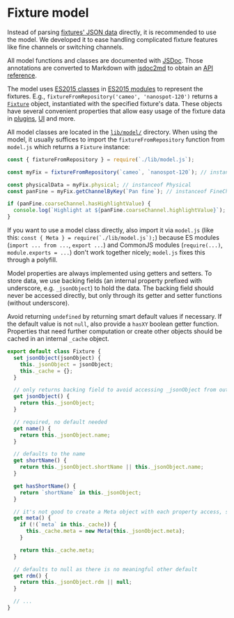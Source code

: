 # Fixture model

Instead of parsing [fixtures' JSON data](fixture-format.md) directly, it is recommended to use the model. We developed it to ease handling complicated fixture features like fine channels or switching channels.

All model functions and classes are documented with [JSDoc](http://usejsdoc.org/). Those annotations are converted to Markdown with [jsdoc2md](https://github.com/jsdoc2md/jsdoc-to-markdown) to obtain an [API reference](model-api.md).

The model uses [ES2015 classes](https://developer.mozilla.org/en-US/docs/Web/JavaScript/Reference/Classes) in [ES2015 modules](https://nodejs.org/api/esm.html) to represent the fixtures. E.g., `fixtureFromRepository('cameo', 'nanospot-120')` returns a [`Fixture`](model-api.md#Fixture) object, instantiated with the specified fixture's data. These objects have several convenient properties that allow easy usage of the fixture data in [plugins](plugins.md), [UI](ui.md) and more.

All model classes are located in the [`lib/model/`](../lib/model) directory. When using the model, it usually suffices to import the `fixtureFromRepository` function from `model.js` which returns a `Fixture` instance:

```js
const { fixtureFromRepository } = require(`./lib/model.js`);

const myFix = fixtureFromRepository(`cameo`, `nanospot-120`); // instanceof Fixture

const physicalData = myFix.physical; // instanceof Physical
const panFine = myFix.getChannelByKey(`Pan fine`); // instanceof FineChannel

if (panFine.coarseChannel.hasHighlightValue) {
  console.log(`Highlight at ${panFine.coarseChannel.highlightValue}`);
}
```

If you want to use a model class directly, also import it via `model.js` (like this: ``const { Meta } = require(`./lib/model.js`);``) because ES modules (`import ... from ...`, `export ...`) and CommonJS modules (`require(...)`, `module.exports = ...`) don't work together nicely; `model.js` fixes this through a polyfill.

Model properties are always implemented using getters and setters. To store data, we use backing fields (an internal property prefixed with underscore, e.g. `_jsonObject`) to hold the data. The backing field should never be accessed directly, but only through its getter and setter functions (without underscore).

Avoid returning `undefined` by returning smart default values if necessary. If the default value is not `null`, also provide a `hasXY` boolean getter function. Properties that need further computation or create other objects should be cached in an internal `_cache` object.

```js
export default class Fixture {
  set jsonObject(jsonObject) {
    this._jsonObject = jsonObject;
    this._cache = {};
  }

  // only returns backing field to avoid accessing _jsonObject from outside
  get jsonObject() {
    return this._jsonObject;
  }

  // required, no default needed
  get name() {
    return this._jsonObject.name;
  }

  // defaults to the name
  get shortName() {
    return this._jsonObject.shortName || this._jsonObject.name;
  }

  get hasShortName() {
    return `shortName` in this._jsonObject;
  }

  // it's not good to create a Meta object with each property access, so we cache it
  get meta() {
    if (!(`meta` in this._cache)) {
      this._cache.meta = new Meta(this._jsonObject.meta);
    }

    return this._cache.meta;
  }

  // defaults to null as there is no meaningful other default
  get rdm() {
    return this._jsonObject.rdm || null;
  }

  // ...
}
```

